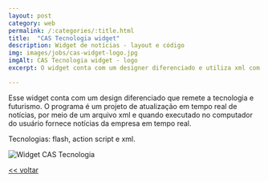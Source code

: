 ```yaml
---
layout: post
category: web
permalink: /:categories/:title.html
title:  "CAS Tecnologia widget"
description: Widget de notícias - layout e código
img: images/jobs/cas-widget-logo.jpg
imgAlt: CAS Tecnologia widget - logo
excerpt: O widget conta com um designer diferenciado e utiliza xml com action script para gerar um executavel e atualização em tempo real.

---
```


Esse widget conta com um design diferenciado que remete a tecnologia e futurismo. O programa é um projeto de atualização em tempo real de notícias, por meio de um arquivo xml e quando executado no computador do usuário fornece notícias da empresa em tempo real.

Tecnologias: flash, action script e xml.


<img src="{{ site.baseurl }}/images/jobs/widget-cas.jpg" alt="Widget CAS Tecnologia">

<a href="{{ site.baseurl }}/trabalhos.html"> << voltar </a>